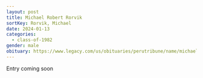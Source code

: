 ```yaml
---
layout: post
title: Michael Robert Rorvik
sortKey: Rorvik, Michael
date: 2024-01-13
categories:
  - class-of-1982
gender: male
obituary: https://www.legacy.com/us/obituaries/perutribune/name/michael-rorvik-obituary?id=54148776
---
```

E﻿ntry coming soon
